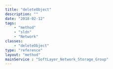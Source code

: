 ```yaml
---
title: "deleteObject"
description: ""
date: "2018-02-12"
tags:
    - "method"
    - "sldn"
    - "Network"
classes:
    - "deleteObject"
type: "reference"
layout: "method"
mainService : "SoftLayer_Network_Storage_Group"
---
```

